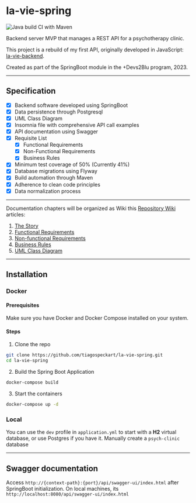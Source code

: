 # la-vie-spring

![Java build CI with Maven](https://github.com/tiagospeckart/la-vie-spring/actions/workflows/build.yml/badge.svg)

Backend server MVP that manages a REST API for a psychotherapy clinic.

This project is a rebuild of my first API, originally developed in JavaScript: [la-vie-backend](https://github.com/tiagospeckart/la-vie-backend).

Created as part of the SpringBoot module in the +Devs2Blu program, 2023.

---
## Specification

- [x] Backend software developed using SpringBoot
- [x] Data persistence through Postgresql
- [x] UML Class Diagram
- [x] Insomnia file with comprehensive API call examples
- [x] API documentation using Swagger
- [x] Requisite List
  - [x] Functional Requirements
  - [x] Non-Functional Requirements
  - [x] Business Rules
- [x] Minimum test coverage of 50% (Currently 41%)
- [x] Database migrations using Flyway
- [x] Build automation through Maven
- [x] Adherence to clean code principles
- [x] Data normalization process
---

Documentation chapters will be organized as Wiki this [Repository Wiki](https://github.com/tiagospeckart/la-vie-spring/wiki) articles:

1. [The Story](https://github.com/tiagospeckart/la-vie-spring/wiki/The-Story)
2. [Functional Requirements](https://github.com/tiagospeckart/la-vie-spring/wiki/Functional-Requirements)
3. [Non-functional Requirements](https://github.com/tiagospeckart/la-vie-spring/wiki/Non%E2%80%90functional-Requirements)
4. [Business Rules](https://github.com/tiagospeckart/la-vie-spring/wiki/Business-Rules)
5. [UML Class Diagram](https://github.com/tiagospeckart/la-vie-spring/wiki/UML-Class-Diagram)

---

## Installation

### Docker

#### Prerequisites

Make sure you have Docker and Docker Compose installed on your system.

#### Steps

1. Clone the repo

```bash
git clone https://github.com/tiagospeckart/la-vie-spring.git
cd la-vie-spring
```

2. Build the Spring Boot Application
```bash
docker-compose build
```
3. Start the containers

```bash
docker-compose up -d
```

### Local

You can use the `dev` profile in `application.yml` to start with a **H2** virtual database, or use Postgres if you have it. 
Manually create a `psych-clinic` database

---

## Swagger documentation

Access `http://{context-path}:{port}/api/swagger-ui/index.html` after SpringBoot initialization.
On local machines, its `http://localhost:8080/api/swagger-ui/index.html`